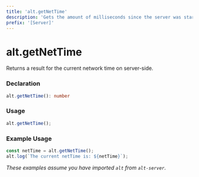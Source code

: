 ```yaml
---
title: 'alt.getNetTime'
description: 'Gets the amount of milliseconds since the server was started.'
prefix: '[Server]'
---
```


# alt.getNetTime

Returns a result for the current network time on server-side.

### Declaration

```typescript
alt.getNetTime(): number
```

### Usage

```js
alt.getNetTime();
```

### Example Usage

```js
const netTime = alt.getNetTime();
alt.log(`The current netTime is: ${netTime}`);
```

_These examples assume you have imported `alt` from `alt-server`._